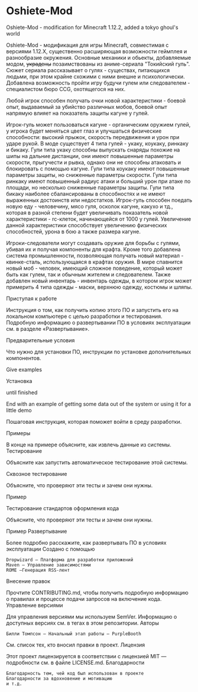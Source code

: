 # Oshiete-Mod
Oshiete-Mod - modification for Minecraft 1.12.2, added a tokyo ghoul's world

Oshiete-Mod - модификация для игры Minecraft, совместимая с версиями 1.12.Х, существенно расширяющая возможности геймплея и разнообразие окружения. Основные механики и обьекты, добавляемые модом, <s>украдены</s> позаимствованы из аниме-сериала "Токийский гуль". Сюжет сериала рассказывает о гулях - существах, питающихся людьми, при этом крайне схожими с ними внешне и психологически. Добавлена возможность пройти игру будучи гулем или следователем - специалистом бюро CCG, охотящегося на них. 

Любой игрок способен получать очки новой характеристики - боевой опыт, выдаваемый за убийство различных мобов, боевой опыт напрямую влияет на показатель защиты кагуне у гулей.

Игрок-гуль может пользоваться кагуне - органическим оружием гулей, у игрока будет меняться цвет глаз и улучшаться физические способности: высокий прыжок, скорость передвижения и урон при ударе рукой. В моде существует 4 типа гулей - укаку, коукаку, ринкаку и бикаку. Гули типа укаку способны выпускать снаряды похожие на шипы на дальние дистанции, они имеют повышенные параметры скорости, прыгучести и рывка, однако они не способны атаковать и блокировать с помощью кагуне. Гули типа коукаку имеют повышенные параметры защиты, но сниженные параметры скорости. Гули типа ринкаку имеют повышенный радиус атаки и больший урон при атаке по площади, но несколько сниженные параметры защиты. Гули типа бикаку наиболее сбалансированы в способностях и не имеют выраженных достоинств или недостатков. Игрок-гуль способен поедать новую еду - человечину, мясо гуля, осколок кагуне, какухо и тд., которая в разной степени будет увеличивать показатель новой характеристики - rc-клеток, начинающейся от 1000 у гулей. Увеличение данной характеристики способствует увеличению физических способностей, урона в бою а также размера кагуне. 

Игроки-следователи могут создавать оружие для борьбы с гулями, убивая их и получая компоненты для крафта. 
Кроме того добавлена система промышленности, позволяющая получать новый материал - квинке-сталь, использующаяся в крафтах оружия.
В мире спавнится новый моб - человек, имеющий сложное поведение, который может быть как гулем, так и обычным жителем и следователем. 
Также добавлен новый инвентарь - инвентарь одежды, в котором игрок может примерить 4 типа одежды - маски, верхнюю одежду, костюмы и шляпы.



Приступая к работе

Инструкция о том, как получить копию этого ПО и запустить его на локальном компьютере с целью разработки и тестирования. Подробную информацию о развертывании ПО в условиях эксплуатации см. в разделе «Развертывание».

Предварительные условия

Что нужно для установки ПО, инструкции по установке дополнительных компонентов.

Give examples

Установка

until finished

End with an example of getting some data out of the system or using it for a little demo

Пошаговая инструкция, которая поможет войти в среду разработки.

Примеры

В конце на примере объясните, как извлечь данные из системы.
Тестирование

Объясните как запустить автоматическое тестирование этой системы.

Сквозное тестирование

Объясните, что проверяют эти тесты и зачем они нужны.

Пример

Тестирование стандартов оформления кода

Объясните, что проверяют эти тесты и зачем они нужны.

Пример
Развертывание

Более подробно расскажите, как развертывать ПО в условиях эксплуатации
Создано с помощью

    Dropwizard — Платформа для разработки приложений
    Maven — Управление зависимостями
    ROME —Генерация RSS-лент

Внесение правок

Прочтите CONTRIBUTING.md, чтобы получить подробную информацию о правилах и процессе подачи запросов на включение кода.
Управление версиями

Для управления версиями мы используем SemVer. Информацию о доступных версиях см. в тегах в этом репозитории.
Авторы

    Билли Томпсон — Начальный этап работы — PurpleBooth

См. список тех, кто вносил правки в проект.
Лицензия

Этот проект лицензируется в соответствии с лицензией MIT — подробности см. в файле LICENSE.md.
Благодарности

    Благодарность тем, чей код был использован в проекте
    Благодарности за вдохновение и мотивацию
    и т.д.
